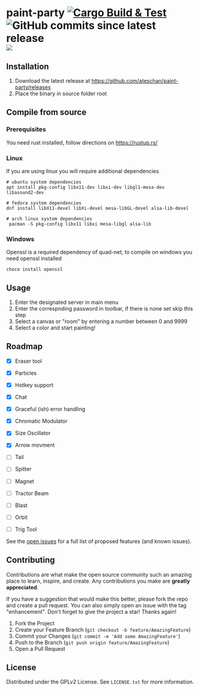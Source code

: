 # paint-party [![Cargo Build & Test](https://github.com/ateschan/paint-party/actions/workflows/test.yml/badge.svg?branch=main)](https://github.com/ateschan/paint-party/actions/workflows/test.yml) ![GitHub commits since latest release](https://img.shields.io/github/commits-since/ateschan/paint-party/latest?include_prereleases) ![](https://tokei.rs/b1/github/ateschan/paint-party)

## Installation
1. Download the latest release at https://github.com/ateschan/paint-party/releases
2. Place the binary in source folder root

## Compile from source 
### Prerequisites
You need rust installed, follow directions on https://rustup.rs/

### Linux 
If you are using linux you will require additional dependencies
```
# ubuntu system dependencies
apt install pkg-config libx11-dev libxi-dev libgl1-mesa-dev libasound2-dev

# fedora system dependencies
dnf install libX11-devel libXi-devel mesa-libGL-devel alsa-lib-devel

# arch linux system dependencies
 pacman -S pkg-config libx11 libxi mesa-libgl alsa-lib
```

### Windows 
Openssl is a required dependency of quad-net, to compile on windows you need openssl installed
```
choco install openssl
```

<!-- USAGE EXAMPLES -->
## Usage
1. Enter the designated server in main menu
2. Enter the correspnding password in toolbar, if there is none set skip this step
3. Select a canvas or "room" by entering a number between 0 and 9999
4. Select a color and start painting!

<!-- ROADMAP -->
## Roadmap
- [x] Eraser tool
- [X] Particles
- [X] Hotkey support
- [X] Chat
- [X] Graceful (ish) error handling
- [X] Chromatic Modulator
- [X] Size Oscillator
- [X] Arrow movment
- [ ] Tail
- [ ] Spitter 
- [ ] Magnet
- [ ] Tractor Beam 
- [ ] Blast
- [ ] Orbit
- [ ] Trig Tool



See the [open issues](https://github.com/ateschan/paint-party/issues) for a full list of proposed features (and known issues).

<!-- CONTRIBUTING -->
## Contributing

Contributions are what make the open source community such an amazing place to learn, inspire, and create. Any contributions you make are **greatly appreciated**.

If you have a suggestion that would make this better, please fork the repo and create a pull request. You can also simply open an issue with the tag "enhancement".
Don't forget to give the project a star! Thanks again!

1. Fork the Project
2. Create your Feature Branch (`git checkout -b feature/AmazingFeature`)
3. Commit your Changes (`git commit -m 'Add some AmazingFeature'`)
4. Push to the Branch (`git push origin feature/AmazingFeature`)
5. Open a Pull Request

<!-- LICENSE -->
## License

Distributed under the GPLv2 License. See `LICENSE.txt` for more information.
